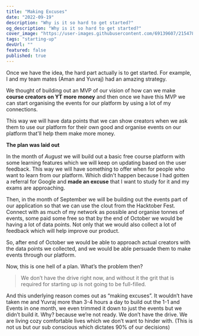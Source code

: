 ```yaml
---
title: "Making Excuses"
date: "2022-09-19"
description: "Why is it so hard to get started?"
og_description: "Why is it so hard to get started?"
cover_image: "https://user-images.githubusercontent.com/69139607/215478344-2ff8076c-a3a5-4088-9d83-dd7224303fc2.png"
tags: "starting-up"
devUrl: ""
featured: false
published: true
---
```


Once we have the idea, the hard part actually is to get started. For example, I and my team mates (Aman and Yuvraj) had an amazing strategy.

We thought of building out an MVP of our vision of how can we make **course creators on YT more money** and then once we have this MVP we can start organising the events for our platform by using a lot of my connections.

This way we will have data points that we can show creators when we ask them to use our platform for their own good and organise events on our platform that'll help them make more money.

**The plan was laid out**

In the month of _August_ we will build out a basic free course platform with some learning features which we will keep on updating based on the user feedback. This way we will have something to offer when for people who want to learn from our platform. Which didn't happen because I had gotten a referral for Google and **made an excuse** that I want to study for it and my exams are approaching.

Then, in the month of September we will be building out the events part of our application so that we can use the clout from the Hacktober Fest. Connect with as much of my network as possible and organise tonnes of events, some paid some free so that by the end of October we would be having a lot of data points. Not only that we would also collect a lot of feedback which will help improve our product.

So, after end of October we would be able to approach actual creators with the data points we collected, and we would be able persuade them to make events through our platform.

Now, this is one hell of a plan. What’s the problem then?

> We don’t have the drive right now, and without it the grit that is required for starting up is not going to be full-filled.

And this underlying reason comes out as “making excuses”. It wouldn’t have taken me and Yuvraj more than 3-4 hours a day to build out the 1-1 and Events in one month, we even trimmed it down to just the events but we didn’t build it. Why? because we’re not ready. We don’t have the drive. We are living cozy comfortable lives which we don’t want to hinder with. (This is not us but our sub conscious which dictates 90% of our decisions)

